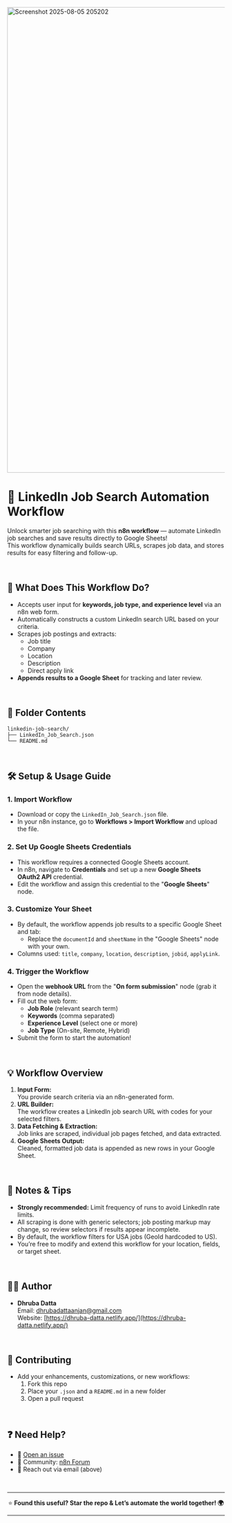 <img width="1919" height="1079" alt="Screenshot 2025-08-05 205202" src="https://github.com/user-attachments/assets/210e690a-6bf1-4ec7-ad41-c482b3364c02" />

# 🔎 LinkedIn Job Search Automation Workflow

Unlock smarter job searching with this **n8n workflow** — automate LinkedIn job searches and save results directly to Google Sheets!  
This workflow dynamically builds search URLs, scrapes job data, and stores results for easy filtering and follow-up.

<br>

## 🚀 What Does This Workflow Do?

- Accepts user input for **keywords, job type, and experience level** via an n8n web form.
- Automatically constructs a custom LinkedIn search URL based on your criteria.
- Scrapes job postings and extracts:
  - Job title
  - Company
  - Location
  - Description
  - Direct apply link
- **Appends results to a Google Sheet** for tracking and later review.

<br>

## 📂 Folder Contents

```
linkedin-job-search/
├── LinkedIn_Job_Search.json
└── README.md
```

<br>

## 🛠️ Setup & Usage Guide

### 1. **Import Workflow**

- Download or copy the `LinkedIn_Job_Search.json` file.
- In your n8n instance, go to **Workflows > Import Workflow** and upload the file.

### 2. **Set Up Google Sheets Credentials**

- This workflow requires a connected Google Sheets account.
- In n8n, navigate to **Credentials** and set up a new **Google Sheets OAuth2 API** credential.
- Edit the workflow and assign this credential to the "**Google Sheets**" node.

### 3. **Customize Your Sheet**

- By default, the workflow appends job results to a specific Google Sheet and tab:
  - Replace the `documentId` and `sheetName` in the "Google Sheets" node with your own.
- Columns used: `title`, `company`, `location`, `description`, `jobid`, `applyLink`.

### 4. **Trigger the Workflow**

- Open the **webhook URL** from the "**On form submission**" node (grab it from node details).
- Fill out the web form:
  - **Job Role** (relevant search term)
  - **Keywords** (comma separated)
  - **Experience Level** (select one or more)
  - **Job Type** (On-site, Remote, Hybrid)
- Submit the form to start the automation!

<br>

## 💡 Workflow Overview

1. **Input Form:**  
   You provide search criteria via an n8n-generated form.
2. **URL Builder:**  
   The workflow creates a LinkedIn job search URL with codes for your selected filters.
3. **Data Fetching & Extraction:**  
   Job links are scraped, individual job pages fetched, and data extracted.
4. **Google Sheets Output:**  
   Cleaned, formatted job data is appended as new rows in your Google Sheet.

<br>

## 📝 Notes & Tips

- **Strongly recommended:** Limit frequency of runs to avoid LinkedIn rate limits.
- All scraping is done with generic selectors; job posting markup may change, so review selectors if results appear incomplete.
- By default, the workflow filters for USA jobs (GeoId hardcoded to US).
- You’re free to modify and extend this workflow for your location, fields, or target sheet.

<br>

## 🙋‍♂️ Author

- **Dhruba Datta**  
  Email: [dhrubadattaanjan@gmail.com](mailto:dhrubadattaanjan@gmail.com)  
  Website: [https://dhruba-datta.netlify.app/](https://dhruba-datta.netlify.app/)

<br>

## 🌟 Contributing

- Add your enhancements, customizations, or new workflows:
  1. Fork this repo
  2. Place your `.json` and a `README.md` in a new folder
  3. Open a pull request

<br>

## ❓ Need Help?

- 🐞 [Open an issue](https://github.com/your-username/n8n-workflows/issues)
- 💬 Community: [n8n Forum](https://community.n8n.io)
- 📧 Reach out via email (above)

<br>

---

<p align="center">
  ⭐ <b>Found this useful? Star the repo &amp; Let’s automate the world together! 🌍</b>
</p>

---
